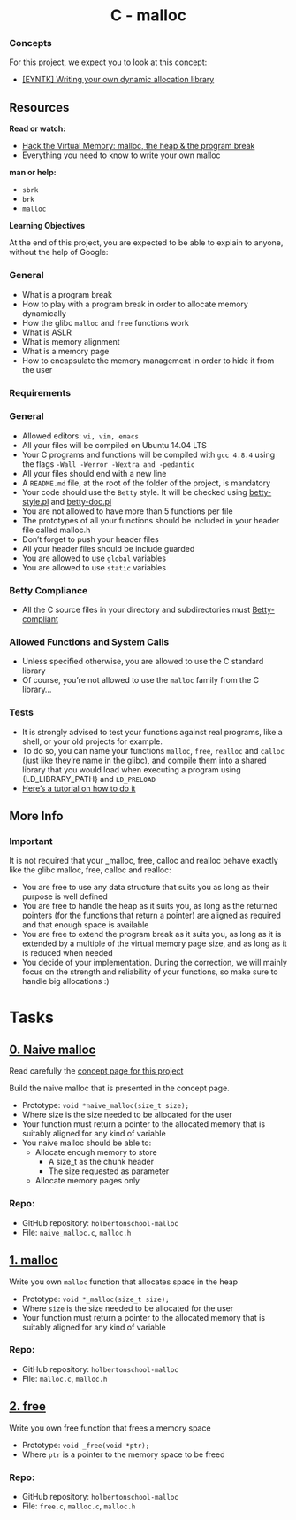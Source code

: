 <h1 align="center">C - malloc</h1>

### Concepts
For this project, we expect you to look at this concept:

* [[EYNTK] Writing your own dynamic allocation library](../holbertonschool-malloc/EYNTK/README.md)

## Resources
**Read or watch:**

* [Hack the Virtual Memory: malloc, the heap & the program break](https://blog.holbertonschool.com/hack-the-virtual-memory-malloc-the-heap-the-program-break/)
* Everything you need to know to write your own malloc

**man or help:**

* `sbrk`
* `brk`
* `malloc`

**Learning Objectives**

At the end of this project, you are expected to be able to explain to anyone, without the help of Google:

### General
* What is a program break
* How to play with a program break in order to allocate memory dynamically
* How the glibc `malloc` and `free` functions work
* What is ASLR
* What is memory alignment
* What is a memory page
* How to encapsulate the memory management in order to hide it from the user

### Requirements
### General

* Allowed editors: `vi, vim, emacs`
* All your files will be compiled on Ubuntu 14.04 LTS
* Your C programs and functions will be compiled with `gcc 4.8.4` using the flags `-Wall -Werror -Wextra and -pedantic`
* All your files should end with a new line
* A `README.md` file, at the root of the folder of the project, is mandatory
* Your code should use the `Betty` style. It will be checked using [betty-style.pl](https://github.com/hs-hq/Betty/blob/main/betty-style.pl) and [betty-doc.pl](https://github.com/hs-hq/Betty/blob/main/betty-doc.pl)
* You are not allowed to have more than 5 functions per file
* The prototypes of all your functions should be included in your header file called malloc.h
* Don’t forget to push your header files
* All your header files should be include guarded
* You are allowed to use `global` variables
* You are allowed to use `static` variables

### Betty Compliance

* All the C source files in your directory and subdirectories must [Betty-compliant](https://intranet.hbtn.io/rltoken/abbd1E1RWALmHC6flq9S5w)

### Allowed Functions and System Calls

* Unless specified otherwise, you are allowed to use the C standard library
* Of course, you’re not allowed to use the `malloc` family from the C library…

### Tests

* It is strongly advised to test your functions against real programs, like a shell, or your old projects for example.
* To do so, you can name your functions `malloc`, `free`, `realloc` and `calloc` (just like they’re name in the glibc), and compile them into a shared library that you would load when executing a program using {LD_LIBRARY_PATH} and `LD_PRELOAD`
* [Here’s a tutorial on how to do it](https://www.cprogramming.com/tutorial/shared-libraries-linux-gcc.html)

## More Info

### Important
It is not required that your _malloc, free, calloc and realloc behave exactly like the glibc malloc, free, calloc and realloc:

* You are free to use any data structure that suits you as long as their purpose is well defined
* You are free to handle the heap as it suits you, as long as the returned pointers (for the functions that return a pointer) are aligned as required and that enough space is available
* You are free to extend the program break as it suits you, as long as it is extended by a multiple of the virtual memory page size, and as long as it is reduced when needed
* You decide of your implementation. During the correction, we will mainly focus on the strength and reliability of your functions, so make sure to handle big allocations :)

# Tasks

## [0. Naive malloc]()

Read carefully the [concept page for this project](https://intranet.hbtn.io/concepts/891)

Build the naive malloc that is presented in the concept page.

* Prototype: `void *naive_malloc(size_t size);`
* Where size is the size needed to be allocated for the user
* Your function must return a pointer to the allocated memory that is suitably aligned for any kind of variable
* You naive malloc should be able to:
	* Allocate enough memory to store
		* A size_t as the chunk header
		*	The size requested as parameter
	* Allocate memory pages only

### Repo:

* GitHub repository: `holbertonschool-malloc`
* File: `naive_malloc.c`, `malloc.h`


## [1. malloc]()

Write you own `malloc` function that allocates space in the heap

* Prototype: `void *_malloc(size_t size);`
* Where `size` is the size needed to be allocated for the user
* Your function must return a pointer to the allocated memory that is suitably aligned for any kind of variable

### Repo:

* GitHub repository: `holbertonschool-malloc`
* File: `malloc.c`, `malloc.h`

## [2. free]()

Write you own free function that frees a memory space

* Prototype: `void _free(void *ptr);`
* Where `ptr` is a pointer to the memory space to be freed

### Repo:

* GitHub repository: `holbertonschool-malloc`
* File: `free.c`, `malloc.c`, `malloc.h`

